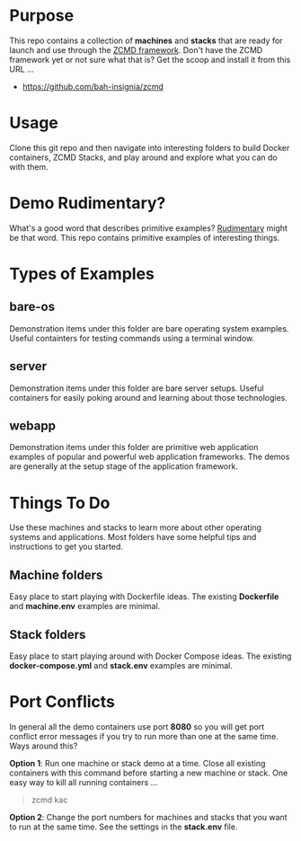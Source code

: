 # Purpose
This repo contains a collection of __machines__ and __stacks__ that are ready for launch and use through the [ZCMD framework](https://github.com/bah-insignia/zcmd).  Don't have the ZCMD framework yet or not sure what that is?  Get the scoop and install it from this URL ...

* https://github.com/bah-insignia/zcmd

# Usage
Clone this git repo and then navigate into interesting folders to build Docker containers, ZCMD Stacks, and play around and explore what you can do with them.  

# Demo Rudimentary?
What's a good word that describes primitive examples?  [Rudimentary](https://www.merriam-webster.com/dictionary/rudimentary) might be that word.  This repo contains primitive examples of interesting things.

# Types of Examples

bare-os
-------
Demonstration items under this folder are bare operating system examples.  Useful containters for testing commands using a terminal window.

server
------
Demonstration items under this folder are bare server setups.  Useful containers for easily poking around and learning about those technologies.

webapp
------
Demonstration items under this folder are primitive web application examples of popular and powerful web application frameworks.  The demos are generally at the setup stage of the application framework.

# Things To Do
Use these machines and stacks to learn more about other operating systems and applications.  Most folders have some helpful tips and instructions to get you started.

## Machine folders
Easy place to start playing with Dockerfile ideas.  The existing __Dockerfile__ and __machine.env__ examples are minimal.

## Stack folders
Easy place to start playing around with Docker Compose ideas.  The existing __docker-compose.yml__ and __stack.env__ examples are minimal.

# Port Conflicts
In general all the demo containers use port __8080__ so you will get port conflict error messages if you try to run more than one at the same time.  Ways around this?  

**Option 1**: Run one machine or stack demo at a time.  Close all existing containers with this command before starting a new machine or stack. One easy way to kill all running containers ...

> zcmd kac

**Option 2**: Change the port numbers for machines and stacks that you want to run at the same time.  See the settings in the __stack.env__ file.

